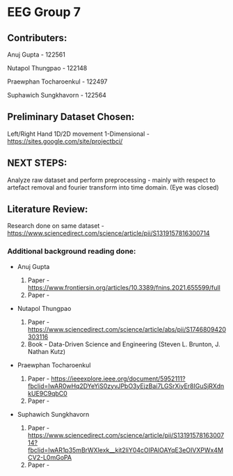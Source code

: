# EEG Group 7
## Contributers:
Anuj Gupta - 122561

Nutapol Thungpao - 122148

Praewphan Tocharoenkul - 122497

Suphawich Sungkhavorn - 122564
## Preliminary Dataset Chosen:
Left/Right Hand 1D/2D movement 1-Dimensional - https://sites.google.com/site/projectbci/
## NEXT STEPS:
Analyze raw dataset and perform preprocessing - mainly with respect to artefact removal and fourier transform into time domain. (Eye was closed)
## Literature Review:
Research done on same dataset - https://www.sciencedirect.com/science/article/pii/S1319157816300714

### Additional background reading done:
- Anuj Gupta 
  1. Paper - https://www.frontiersin.org/articles/10.3389/fnins.2021.655599/full
  2. Paper - 

- Nutapol Thungpao
  1. Paper - https://www.sciencedirect.com/science/article/abs/pii/S1746809420303116
  2. Book - Data-Driven Science and Engineering (Steven L. Brunton, J. Nathan Kutz)
  
- Praewphan Tocharoenkul
  1. Paper - https://ieeexplore.ieee.org/document/5952111?fbclid=IwAR0wHq2DYeYiS0zyvJPbO3yEjzBai7LGSrXiyEr8IGuSjRXdnkUE9C9qbC0
  2. Paper - 
  
- Suphawich Sungkhavorn
  1. Paper - https://www.sciencedirect.com/science/article/pii/S1319157816300714?fbclid=IwAR1p35mBrWXlexk__kit2liY04cOIPAlOAYqE3eOIVXPWx4MCV2-L0mGoPA
  2. Paper - 
